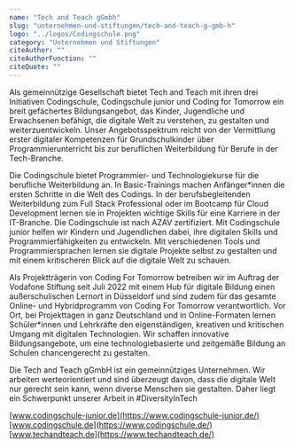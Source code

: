 ```yaml
---
name: "Tech and Teach gGmbh"
slug: "unternehmen-und-stiftungen/tech-and-teach-g-gmb-h"
logo: "../logos/Codingschule.png"
category: "Unternehmen und Stiftungen"
citeAuthor: ""
citeAuthorFunction: ""
citeQuote: ""
---
```


Als gemeinnützige Gesellschaft bietet Tech and Teach mit ihren drei Initiativen Codingschule, Codingschule junior und Coding for Tomorrow ein breit gefächertes Bildungsangebot, das Kinder, Jugendliche und Erwachsenen befähigt, die digitale Welt zu verstehen, zu gestalten und weiterzuentwickeln. Unser Angebotsspektrum reicht von der Vermittlung erster digitaler Kompetenzen für Grundschulkinder über Programmierunterricht bis zur beruflichen Weiterbildung für Berufe in der Tech-Branche.

Die Codingschule bietet Programmier- und Technologiekurse für die berufliche Weiterbildung an. In Basic-Trainings machen Anfänger*innen die ersten Schritte in die Welt des Codings. In der berufsbegleitenden Weiterbildung zum Full Stack Professional oder im Bootcamp für Cloud Development lernen sie in Projekten wichtige Skills für eine Karriere in der IT-Branche. Die Codingschule ist nach AZAV zertifiziert.
Mit Codingschule junior helfen wir Kindern und Jugendlichen dabei, ihre digitalen Skills und Programmierfähigkeiten zu entwickeln. Mit verschiedenen Tools und Programmiersprachen lernen sie digitale Projekte selbst zu gestalten und mit einem kritischeren Blick auf die digitale Welt zu schauen.

Als Projektträgerin von Coding For Tomorrow betreiben wir im Auftrag der Vodafone Stiftung seit Juli 2022 mit einem Hub für digitale Bildung einen außerschulischen Lernort in Düsseldorf und sind zudem für das gesamte Online- und Hybridprogramm von Coding For Tomorrow verantwortlich. Vor Ort, bei Projekttagen in ganz Deutschland und in Online-Formaten lernen Schüler*innen und Lehrkräfte den eigenständigen, kreativen und kritischen Umgang mit digitalen Technologien. Wir schaffen innovative Bildungsangebote, um eine technologiebasierte und zeitgemäße Bildung an Schulen chancengerecht zu gestalten.

Die Tech and Teach gGmbH ist ein gemeinnütziges Unternehmen. Wir arbeiten werteorientiert und sind überzeugt davon, dass die digitale Welt nur gerecht sein kann, wenn diverse Menschen sie gestalten. Daher liegt ein Schwerpunkt unserer Arbeit in #DiversityInTech

[www.codingschule-junior.de](https://www.codingschule-junior.de/)<br />[www.codingschule.de](https://www.codingschule.de/)<br />
[www.techandteach.de](https://www.techandteach.de/)

